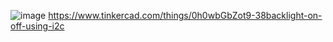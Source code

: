 ![image](https://github.com/user-attachments/assets/9677bb96-adf6-4cd7-a645-8f85645f4778)
https://www.tinkercad.com/things/0h0wbGbZot9-38backlight-on-off-using-i2c
